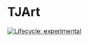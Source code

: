 
<!-- README.md is generated from README.Rmd. Please edit that file -->

# TJArt

<!-- badges: start -->

[![Lifecycle:
experimental](https://img.shields.io/badge/lifecycle-experimental-orange.svg)](https://lifecycle.r-lib.org/articles/stages.html#experimental)
<!-- badges: end -->
